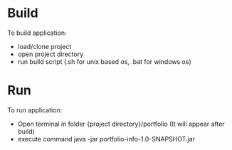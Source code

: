 <H1>Build</H1>
<p>To build application:</p>
<ul>
    <li>load/clone project</li>
    <li>open project directory</li>
    <li>run build script (.sh for unix based os, .bat for windows os)</li>
</ul>

<H1>Run</H1>
<p>To run application:</p>
<ul>
    <li>Open terminal in folder {project directory}/portfolio (It will appear after build)</li>
    <li>execute command java -jar portfolio-info-1.0-SNAPSHOT.jar</li>
</ul>